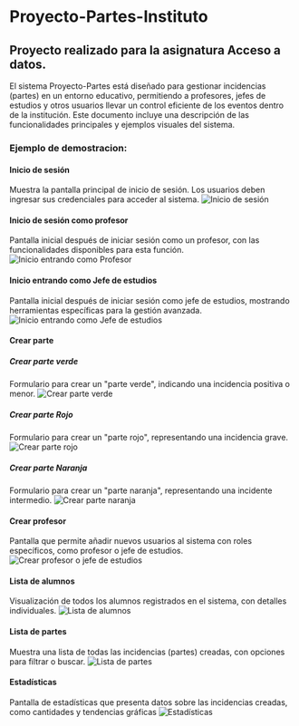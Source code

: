 # Proyecto-Partes-Instituto

## Proyecto realizado para la asignatura Acceso a datos.
El sistema Proyecto-Partes está diseñado para gestionar incidencias (partes) en un entorno educativo, permitiendo a profesores, jefes de estudios y otros usuarios llevar un control eficiente de los eventos dentro de la institución. Este documento incluye una descripción de las funcionalidades principales y ejemplos visuales del sistema.

### Ejemplo de demostracion:
#### Inicio de sesión  
Muestra la pantalla principal de inicio de sesión. Los usuarios deben ingresar sus credenciales para acceder al sistema.
![Inicio de sesión](https://github.com/PabloVillagranGonz/Proyecto-Partes/blob/main/Imagenes/Inicio-Sesion.png)

#### Inicio de sesión como profesor  
Pantalla inicial después de iniciar sesión como un profesor, con las funcionalidades disponibles para esta función.
![Inicio entrando como Profesor](https://github.com/PabloVillagranGonz/Proyecto-Partes/blob/main/Imagenes/Inicio-Profesor.png)

#### Inicio entrando como Jefe de estudios  
Pantalla inicial después de iniciar sesión como jefe de estudios, mostrando herramientas específicas para la gestión avanzada.
![Inicio entrando como Jefe de estudios](https://github.com/PabloVillagranGonz/Proyecto-Partes/blob/main/Imagenes/Inicio-JefeEstudios.png)

#### Crear parte  
   ##### Crear parte verde  
Formulario para crear un "parte verde", indicando una incidencia positiva o menor.
![Crear parte verde](https://github.com/PabloVillagranGonz/Proyecto-Partes/blob/main/Imagenes/Parte-Verde.png)

   ##### Crear parte Rojo  
Formulario para crear un "parte rojo", representando una incidencia grave.
![Crear parte rojo](https://github.com/PabloVillagranGonz/Proyecto-Partes/blob/main/Imagenes/Parte-Rojo.png)

   ##### Crear parte Naranja  
Formulario para crear un "parte naranja", representando una incidente intermedio.
![Crear parte naranja](https://github.com/PabloVillagranGonz/Proyecto-Partes/blob/main/Imagenes/Parte-Naranja.png)

#### Crear profesor  
Pantalla que permite añadir nuevos usuarios al sistema con roles específicos, como profesor o jefe de estudios.
![Crear profesor o jefe de estudios](https://github.com/PabloVillagranGonz/Proyecto-Partes/blob/main/Imagenes/Crear-Profesor.png)

#### Lista de alumnos  
Visualización de todos los alumnos registrados en el sistema, con detalles individuales. 
![Lista de alumnos](https://github.com/PabloVillagranGonz/Proyecto-Partes/blob/main/Imagenes/Lista-Alumnos.png)

#### Lista de partes  
Muestra una lista de todas las incidencias (partes) creadas, con opciones para filtrar o buscar.
![Lista de partes](https://github.com/PabloVillagranGonz/Proyecto-Partes/blob/main/Imagenes/Lista-Partes.png)

#### Estadísticas
Pantalla de estadísticas que presenta datos sobre las incidencias creadas, como cantidades y tendencias gráficas
![Estadísticas](https://github.com/PabloVillagranGonz/Proyecto-Partes/blob/main/Imagenes/Estadisticas.png)

